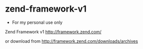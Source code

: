 zend-framework-v1
=================

* For my personal use only

Zend Framework v1
http://framework.zend.com/

or download from
http://framework.zend.com/downloads/archives
